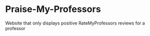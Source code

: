 # Praise-My-Professors
Website that only displays positive RateMyProfessors reviews for a professor
